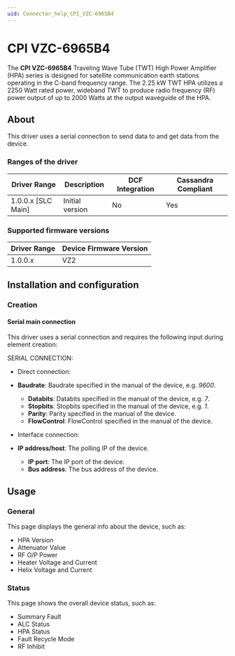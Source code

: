 ```yaml
---
uid: Connector_help_CPI_VZC-6965B4
---
```


# CPI VZC-6965B4

The **CPI VZC-6965B4** Traveling Wave Tube (TWT) High Power Amplifier (HPA) series is designed for satellite communication earth stations operating in the C-band frequency range.
The 2.25 kW TWT HPA utilizes a 2250 Watt rated power, wideband TWT to produce radio frequency (RF) power output of up to 2000 Watts at the output waveguide of the HPA.

## About

This driver uses a serial connection to send data to and get data from the device.

### Ranges of the driver

| **Driver Range**     | **Description** | **DCF Integration** | **Cassandra Compliant** |
|----------------------|-----------------|---------------------|-------------------------|
| 1.0.0.x \[SLC Main\] | Initial version | No                  | Yes                     |

### Supported firmware versions

| **Driver Range** | **Device Firmware Version** |
|------------------|-----------------------------|
| 1.0.0.x          | VZ2                         |

## Installation and configuration

### Creation

#### Serial main connection

This driver uses a serial connection and requires the following input during element creation:

SERIAL CONNECTION:

- Direct connection:

- **Baudrate**: Baudrate specified in the manual of the device, e.g. *9600*.
  - **Databits**: Databits specified in the manual of the device, e.g. *7*.
  - **Stopbits**: Stopbits specified in the manual of the device, e.g. *1*.
  - **Parity**: Parity specified in the manual of the device.
  - **FlowControl**: FlowControl specified in the manual of the device.

- Interface connection:

- **IP address/host**: The polling IP of the device.
  - **IP port**: The IP port of the device.
  - **Bus address**: The bus address of the device.

## Usage

### General

This page displays the general info about the device, such as:

- HPA Version
- Attenuator Value
- RF O/P Power
- Heater Voltage and Current
- Helix Voltage and Current

### Status

This page shows the overall device status, such as:

- Summary Fault
- ALC Status
- HPA Status
- Fault Recycle Mode
- RF Inhibit
